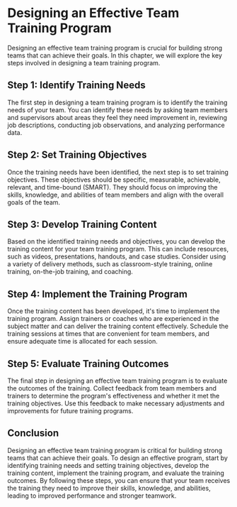 # Designing an Effective Team Training Program

Designing an effective team training program is crucial for building strong teams that can achieve their goals. In this chapter, we will explore the key steps involved in designing a team training program.

## Step 1: Identify Training Needs

The first step in designing a team training program is to identify the training needs of your team. You can identify these needs by asking team members and supervisors about areas they feel they need improvement in, reviewing job descriptions, conducting job observations, and analyzing performance data.

## Step 2: Set Training Objectives

Once the training needs have been identified, the next step is to set training objectives. These objectives should be specific, measurable, achievable, relevant, and time-bound (SMART). They should focus on improving the skills, knowledge, and abilities of team members and align with the overall goals of the team.

## Step 3: Develop Training Content

Based on the identified training needs and objectives, you can develop the training content for your team training program. This can include resources, such as videos, presentations, handouts, and case studies. Consider using a variety of delivery methods, such as classroom-style training, online training, on-the-job training, and coaching.

## Step 4: Implement the Training Program

Once the training content has been developed, it's time to implement the training program. Assign trainers or coaches who are experienced in the subject matter and can deliver the training content effectively. Schedule the training sessions at times that are convenient for team members, and ensure adequate time is allocated for each session.

## Step 5: Evaluate Training Outcomes

The final step in designing an effective team training program is to evaluate the outcomes of the training. Collect feedback from team members and trainers to determine the program's effectiveness and whether it met the training objectives. Use this feedback to make necessary adjustments and improvements for future training programs.

## Conclusion

Designing an effective team training program is critical for building strong teams that can achieve their goals. To design an effective program, start by identifying training needs and setting training objectives, develop the training content, implement the training program, and evaluate the training outcomes. By following these steps, you can ensure that your team receives the training they need to improve their skills, knowledge, and abilities, leading to improved performance and stronger teamwork.
